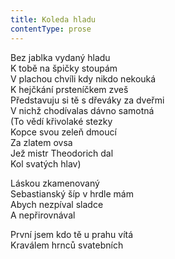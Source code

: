 ```yaml
---
title: Koleda hladu
contentType: prose
---
```


<section>

Bez jablka vydaný hladu  
K tobě na špičky stoupám  
V plachou chvíli kdy nikdo nekouká  
K hejčkání prsteníčkem zveš  
Představuju si tě s dřeváky za dveřmi  
V nichž chodívalas dávno samotná  
(To vědí křivolaké stezky  
Kopce svou zeleň dmoucí  
Za zlatem ovsa  
Jež mistr Theodorich dal  
Kol svatých hlav)

Láskou zkamenovaný  
Sebastianský šíp v hrdle mám  
Abych nezpíval sladce  
A nepřirovnával

První jsem kdo tě u prahu vítá  
Kraválem hrnců svatebních

</section>
